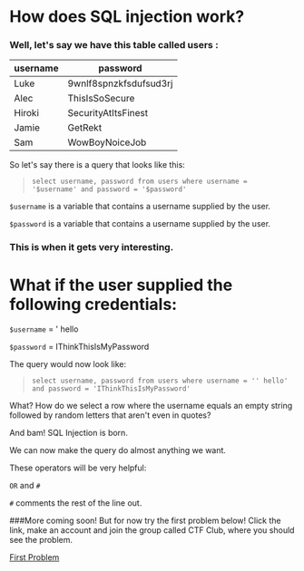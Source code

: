 # How does SQL injection work?

### Well, let's say we have this table called users :

| **username** | **password** |
| --- | --- |
| Luke | 9wnlf8spnzkfsdufsud3rj |
| Alec | ThisIsSoSecure |
| Hiroki | SecurityAtItsFinest |
| Jamie | GetRekt |
| Sam | WowBoyNoiceJob |

So let's say there is a query that looks like this:

> `select username, password from users where username = 
> '$username' and password = '$password'`

`$username` is a variable that contains a username supplied by the user.

`$password` is a variable that contains a username supplied by the user.

### This is when it gets very interesting.

# What if the user supplied the following credentials:

`$username` = ' hello

`$password` = IThinkThisIsMyPassword

The query would now look like:

> `select username, password from users where username = '' hello' and password = 'IThinkThisIsMyPassword'`

What? How do we select a row where the username equals an empty string followed by random letters that aren't even in quotes?

And bam! SQL Injection is born.

We can now make the query do almost anything we want.

These operators will be very helpful:

`OR` and `#`

`#` comments the rest of the line out.

\#\#\#More coming soon! But for now try the first problem below! Click the link, make an account and join the group called CTF Club, where you should see the problem.

[First Problem](http://learn.abctf.xyz)


